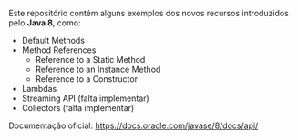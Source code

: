 Este repositório contém alguns exemplos dos novos recursos introduzidos pelo <b>Java 8</b>, como:

* Default Methods 
* Method References
  * Reference to a Static Method
  * Reference to an Instance Method
  * Reference to a Constructor
* Lambdas
* Streaming API (falta implementar)
* Collectors (falta implementar)

Documentação oficial: https://docs.oracle.com/javase/8/docs/api/
